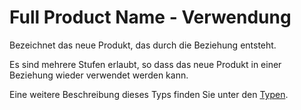 # Full Product Name - Verwendung

Bezeichnet das neue Produkt, das durch die Beziehung entsteht.

Es sind mehrere Stufen erlaubt, so dass das neue Produkt in einer Beziehung wieder verwendet werden kann.

Eine weitere Beschreibung dieses Typs finden Sie unter den [Typen](types/full_product_name-usage.de.md).
